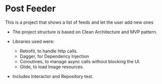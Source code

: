 # Post Feeder

This is a project that shows a list of feeds and let the user add new ones

- The project structure is based on Clean Architecture and MVP pattern.
- Libraries used were:
  - Retrofit, to handle http calls.
  - Dagger, for Dependency Injection
  - Coroutines, to manage async calls without blocking the UI.
  - Glide, to load Image resources.

- Includes Interactor and Repository test.
